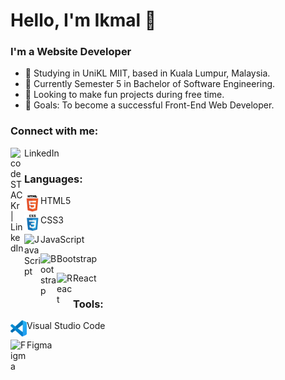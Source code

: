 
# Hello, I'm Ikmal 👋

### I'm a Website Developer

- 🔭 Studying in UniKL MIIT, based in Kuala Lumpur, Malaysia.
- 🌱 Currently Semester 5 in Bachelor of Software Engineering.
- 👯 Looking to make fun projects during free time.
- 🥅 Goals: To become a successful Front-End Web Developer.

### Connect with me:

<a href="https://www.linkedin.com/in/ikmal-shukri-39655a23a">
  <img align="left" alt="codeSTACKr | LinkedIn" width="22px" src="https://cdn.jsdelivr.net/npm/simple-icons@v3/icons/linkedin.svg" />
</a>
<p>LinkedIn</p>

### Languages:

<img align="left" alt="HTML5" width="26px" src="https://raw.githubusercontent.com/github/explore/80688e429a7d4ef2fca1e82350fe8e3517d3494d/topics/html/html.png" />
<p>HTML5</p>
<img align="left" alt="CSS3" width="26px" src="https://raw.githubusercontent.com/github/explore/80688e429a7d4ef2fca1e82350fe8e3517d3494d/topics/css/css.png" />
<p>CSS3</p>
<img align="left" alt="JavaScript" width="26px" src="https://upload.wikimedia.org/wikipedia/commons/d/dc/Javascript-shield.png" />
<p>JavaScript</p>
<img align="left" alt="Bootstrap" width="26px" src="https://upload.wikimedia.org/wikipedia/commons/thumb/b/b2/Bootstrap_logo.svg/1200px-Bootstrap_logo.svg.png" />
<p>Bootstrap</p>
<img align="left" alt="React" width="26px" src="https://cdn4.iconfinder.com/data/icons/logos-3/600/React.js_logo-512.png" />
<p>React</p>


### Tools:

<img align="left" alt="Visual Studio Code" width="26px" src="https://raw.githubusercontent.com/github/explore/80688e429a7d4ef2fca1e82350fe8e3517d3494d/topics/visual-studio-code/visual-studio-code.png" />
<p>Visual Studio Code</p>
<img align="left" alt="Figma" width="26px" src="https://cdn2.downdetector.com/static/uploads/logo/figma2.png" />
<p>Figma</p>
